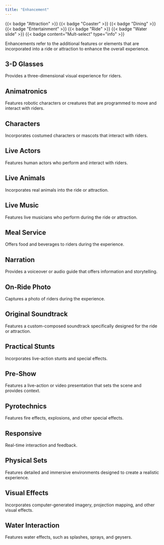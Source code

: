 ```yaml
---
title: "Enhancement"
---
```


{{< badge "Attraction" >}}
{{< badge "Coaster" >}}
{{< badge "Dining" >}}
{{< badge "Entertainment" >}}
{{< badge "Ride" >}}
{{< badge "Water slide" >}}
{{< badge content="Mult-select" type="info" >}}


Enhancements refer to the additional features or elements that are incorporated into a ride or attraction to enhance the overall experience.

## 3-D Glasses
Provides a three-dimensional visual experience for riders.

## Animatronics
Features robotic characters or creatures that are programmed to move and interact with riders.

## Characters
Incorporates costumed characters or mascots that interact with riders.

## Live Actors
Features human actors who perform and interact with riders.

## Live Animals
Incorporates real animals into the ride or attraction.

## Live Music
Features live musicians who perform during the ride or attraction.

## Meal Service
Offers food and beverages to riders during the experience.

## Narration
Provides a voiceover or audio guide that offers information and storytelling.

## On-Ride Photo
Captures a photo of riders during the experience.

## Original Soundtrack
Features a custom-composed soundtrack specifically designed for the ride or attraction.

## Practical Stunts
Incorporates live-action stunts and special effects.

## Pre-Show
Features a live-action or video presentation that sets the scene and provides context.

## Pyrotechnics
Features fire effects, explosions, and other special effects.

## Responsive
Real-time interaction and feedback.

## Physical Sets
Features detailed and immersive environments designed to create a realistic experience.

## Visual Effects
Incorporates computer-generated imagery, projection mapping, and other visual effects.

## Water Interaction
Features water effects, such as splashes, sprays, and geysers.
